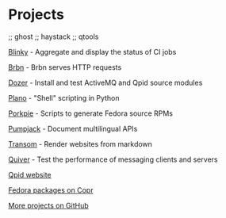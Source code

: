 # Projects

;; ghost
;; haystack
;; qtools

[Blinky](https://github.com/ssorj/blinky) - Aggregate and display the status of CI jobs

[Brbn](https://github.com/ssorj/brbn) - Brbn serves HTTP requests

[Dozer](https://github.com/ssorj/dozer) - Install and test ActiveMQ and Qpid source modules

[Plano](plano.html) - "Shell" scripting in Python

[Porkpie](https://github.com/ssorj/porkpie) - Scripts to generate Fedora source RPMs

[Pumpjack](https://github.com/ssorj/pumpjack) - Document multilingual APIs

[Transom](transom.html) - Render websites from markdown

[Quiver](https://github.com/ssorj/quiver) - Test the performance of messaging clients and servers

[Qpid website](https://git-wip-us.apache.org/repos/asf?p=qpid-site.git;a=blob;f=README.md;hb=HEAD)

[Fedora packages on Copr](https://copr.fedorainfracloud.org/coprs/jross/ssorj/)

[More projects on GitHub](https://github.com/ssorj?tab=repositories&type=source)
